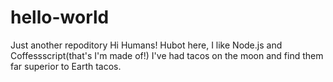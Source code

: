 # hello-world
Just another repoditory
Hi Humans!
Hubot here, I like Node.js and Coffessscript(that's I'm made of!) 
I've had tacos on the moon and find them far superior to Earth tacos.
